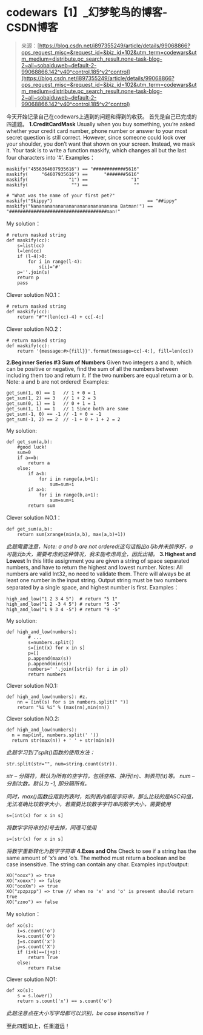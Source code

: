 <!--yml
category: codewars
date: 2022-08-13 11:26:03
-->

# codewars【1】_幻梦鸵鸟的博客-CSDN博客

> 来源：[https://blog.csdn.net/i897355249/article/details/99068866?ops_request_misc=&request_id=&biz_id=102&utm_term=codewars&utm_medium=distribute.pc_search_result.none-task-blog-2~all~sobaiduweb~default-2-99068866.142^v40^control,185^v2^control](https://blog.csdn.net/i897355249/article/details/99068866?ops_request_misc=&request_id=&biz_id=102&utm_term=codewars&utm_medium=distribute.pc_search_result.none-task-blog-2~all~sobaiduweb~default-2-99068866.142^v40^control,185^v2^control)

今天开始记录自己在codewars上遇到的问题和得到的收获。
首先是自己已完成的四道题。
**1.CreditCardMask**
Usually when you buy something, you’re asked whether your credit card number, phone number or answer to your most secret question is still correct. However, since someone could look over your shoulder, you don’t want that shown on your screen. Instead, we mask it.
Your task is to write a function maskify, which changes all but the last four characters into ‘#’.
Examples：

```
maskify("4556364607935616") == "############5616"
maskify(     "64607935616") ==      "#######5616"
maskify(               "1") ==                "1"
maskify(                "") ==                 ""

# "What was the name of your first pet?"
maskify("Skippy")                                   == "##ippy"
maskify("Nananananananananananananananana Batman!") == "####################################man!" 
```

My solution：

```
# return masked string
def maskify(cc):
    s=list(cc)
    l=len(cc)
    if (l-4)>0:
        for i in range(l-4):
            s[i]='#'
    p=''.join(s)
    return p
    pass 
```

Clever solution NO.1：

```
# return masked string
def maskify(cc):
    return "#"*(len(cc)-4) + cc[-4:] 
```

Clever solution NO.2：

```
# return masked string
def maskify(cc):
    return '{message:#>{fill}}'.format(message=cc[-4:], fill=len(cc)) 
```

**2.Beginner Series #3 Sum of Numbers**
Given two integers a and b, which can be positive or negative, find the sum of all the numbers between including them too and return it. If the two numbers are equal return a or b.
Note: a and b are not ordered!
Examples:

```
get_sum(1, 0) == 1   // 1 + 0 = 1
get_sum(1, 2) == 3   // 1 + 2 = 3
get_sum(0, 1) == 1   // 0 + 1 = 1
get_sum(1, 1) == 1   // 1 Since both are same
get_sum(-1, 0) == -1 // -1 + 0 = -1
get_sum(-1, 2) == 2  // -1 + 0 + 1 + 2 = 2 
```

My solution:

```
def get_sum(a,b):
    #good luck!
    sum=0
    if a==b:
        return a
    else:
        if a<b:
            for i in range(a,b+1):
                sum=sum+i
        if a>b:
            for i in range(b,a+1):
                sum=sum+i
        return sum 
```

Clever solution NO.1：

```
def get_sum(a,b):
    return sum(xrange(min(a,b), max(a,b)+1)) 
```

*此题需要注意，Note: a and b are not ordered!这句话指出a与b并未排序好，a可能比b大，需要考虑到这种情况，我未能考虑周全，因此出错。*
**3.Highest and Lowest**
In this little assignment you are given a string of space separated numbers, and have to return the highest and lowest number.
Notes:
All numbers are valid Int32, no need to validate them.
There will always be at least one number in the input string.
Output string must be two numbers separated by a single space, and highest number is first.
Examples：

```
high_and_low("1 2 3 4 5")  # return "5 1"
high_and_low("1 2 -3 4 5") # return "5 -3"
high_and_low("1 9 3 4 -5") # return "9 -5" 
```

My solution:

```
def high_and_low(numbers):
        # ...
        s=numbers.split()
        s=[int(x) for x in s]
        p=[]
        p.append(max(s))
        p.append(min(s))
        numbers=' '.join([str(i) for i in p])
        return numbers 
```

Clever solution NO.1:

```
def high_and_low(numbers): #z.
    nn = [int(s) for s in numbers.split(" ")]
    return "%i %i" % (max(nn),min(nn)) 
```

Clever solution NO.2:

```
def high_and_low(numbers):
  n = map(int, numbers.split(' '))
  return str(max(n)) + ' ' + str(min(n)) 
```

*此题学习到了split()函数的使用方法：*

```
str.split(str="", num=string.count(str)). 
```

*str – 分隔符，默认为所有的空字符，包括空格、换行(\n)、制表符(\t)等。
num – 分割次数。默认为 -1, 即分隔所有。*

*同时，max()函数应用到列表时，如列表内都是字符串，那么比较的是ASC码值，无法准确比较数字大小，若需要比较数字字符串的数字大小，需要使用*

```
s=[int(x) for x in s] 
```

*将数字字符串的引号去掉，同理可使用*

```
s=[str(x) for x in s] 
```

*将数字重新转化为数字字符串*
**4.Exes and Ohs**
Check to see if a string has the same amount of 'x’s and 'o’s. The method must return a boolean and be case insensitive. The string can contain any char.
Examples input/output:

```
XO("ooxx") => true
XO("xooxx") => false
XO("ooxXm") => true
XO("zpzpzpp") => true // when no 'x' and 'o' is present should return true
XO("zzoo") => false 
```

My solution：

```
def xo(s):
    i=s.count('o')
    k=s.count('O')
    j=s.count('x')
    p=s.count('X')
    if (i+k)==(j+p):
        return True
    else:
        return False 
```

Clever solution NO1:

```
def xo(s):
    s = s.lower()
    return s.count('x') == s.count('o') 
```

*此题注意点在大小写字母都可以识别，be case insensitive！*

至此四题如上，任重道远！